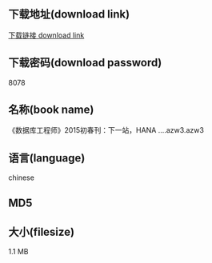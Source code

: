 ## 下载地址(download link)
[下载链接 download link](https://tutu365.netlify.app/?s=%E3%80%8A%E6%95%B0%E6%8D%AE%E5%BA%93%E5%B7%A5%E7%A8%8B%E5%B8%88%E3%80%8B2015%E5%88%9D%E6%98%A5%E5%88%8A%EF%BC%9A%E4%B8%8B%E4%B8%80%E7%AB%99%EF%BC%8CHANA+%E2%80%A6.azw3)

## 下载密码(download password)
8078

## 名称(book name)
《数据库工程师》2015初春刊：下一站，HANA ….azw3.azw3

## 语言(language)
chinese

## MD5


## 大小(filesize)
1.1 MB

